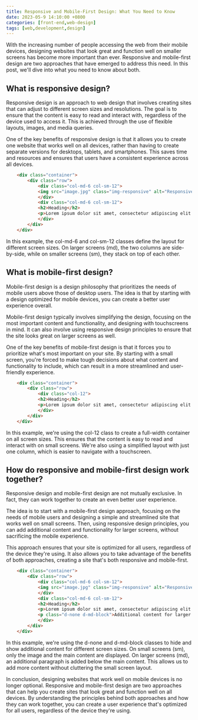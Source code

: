 ```yaml
---
title: Responsive and Mobile-First Design: What You Need to Know
date: 2023-05-9 14:10:00 +0800
categories: [front-end,web-design]
tags: [web,development,design]
---
```


With the increasing number of people accessing the web from their mobile devices, designing websites that look great and function well on smaller screens has become more important than ever. Responsive and mobile-first design are two approaches that have emerged to address this need. In this post, we'll dive into what you need to know about both.

## What is responsive design?
Responsive design is an approach to web design that involves creating sites that can adjust to different screen sizes and resolutions. The goal is to ensure that the content is easy to read and interact with, regardless of the device used to access it. This is achieved through the use of flexible layouts, images, and media queries.

One of the key benefits of responsive design is that it allows you to create one website that works well on all devices, rather than having to create separate versions for desktops, tablets, and smartphones. This saves time and resources and ensures that users have a consistent experience across all devices.

```html
    <div class="container">
        <div class="row">
            <div class="col-md-6 col-sm-12">
            <img src="image.jpg" class="img-responsive" alt="Responsive image">
            </div>
            <div class="col-md-6 col-sm-12">
            <h2>Heading</h2>
            <p>Lorem ipsum dolor sit amet, consectetur adipiscing elit. Donec sagittis porta turpis, vitae pulvinar lorem. </p>
            </div>
        </div>
    </div>
  ```

In this example, the col-md-6 and col-sm-12 classes define the layout for different screen sizes. On larger screens (md), the two columns are side-by-side, while on smaller screens (sm), they stack on top of each other.


## What is mobile-first design?
Mobile-first design is a design philosophy that prioritizes the needs of mobile users above those of desktop users. The idea is that by starting with a design optimized for mobile devices, you can create a better user experience overall.

Mobile-first design typically involves simplifying the design, focusing on the most important content and functionality, and designing with touchscreens in mind. It can also involve using responsive design principles to ensure that the site looks great on larger screens as well.

One of the key benefits of mobile-first design is that it forces you to prioritize what's most important on your site. By starting with a small screen, you're forced to make tough decisions about what content and functionality to include, which can result in a more streamlined and user-friendly experience.
```html
    <div class="container">
        <div class="row">
            <div class="col-12">
            <h2>Heading</h2>
            <p>Lorem ipsum dolor sit amet, consectetur adipiscing elit. Donec sagittis porta turpis, vitae pulvinar lorem. </p>
            </div>
        </div>
    </div>
```
In this example, we're using the col-12 class to create a full-width container on all screen sizes. This ensures that the content is easy to read and interact with on small screens. We're also using a simplified layout with just one column, which is easier to navigate with a touchscreen.


## How do responsive and mobile-first design work together?
Responsive design and mobile-first design are not mutually exclusive. In fact, they can work together to create an even better user experience.

The idea is to start with a mobile-first design approach, focusing on the needs of mobile users and designing a simple and streamlined site that works well on small screens. Then, using responsive design principles, you can add additional content and functionality for larger screens, without sacrificing the mobile experience.

This approach ensures that your site is optimized for all users, regardless of the device they're using. It also allows you to take advantage of the benefits of both approaches, creating a site that's both responsive and mobile-first.
```html
    <div class="container">
        <div class="row">
            <div class="col-md-6 col-sm-12">
            <img src="image.jpg" class="img-responsive" alt="Responsive image">
            </div>
            <div class="col-md-6 col-sm-12">
            <h2>Heading</h2>
            <p>Lorem ipsum dolor sit amet, consectetur adipiscing elit. Donec sagittis porta turpis, vitae pulvinar lorem. </p>
            <p class="d-none d-md-block">Additional content for larger screens.</p>
            </div>
        </div>
    </div>
```
In this example, we're using the d-none and d-md-block classes to hide and show additional content for different screen sizes. On small screens (sm), only the image and the main content are displayed. On larger screens (md), an additional paragraph is added below the main content. This allows us to add more content without cluttering the small screen layout.

In conclusion, designing websites that work well on mobile devices is no longer optional. Responsive and mobile-first design are two approaches that can help you create sites that look great and function well on all devices. By understanding the principles behind both approaches and how they can work together, you can create a user experience that's optimized for all users, regardless of the device they're using.
